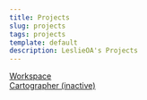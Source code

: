 ```yaml
---
title: Projects
slug: projects
tags: projects
template: default
description: LeslieOA's Projects
---
```



<a href="https://twitter.com/workspace_sh" title="A place for ideas">Workspace</a>  
<a href="https://github.com/localhost-international/cartographer/">Cartographer (inactive)</a>
